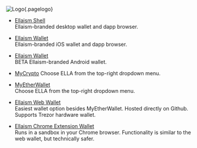 ![Logo](/uploads/logo.png "Logo"){.pagelogo}
<!-- TITLE: Wallets -->
<!-- SUBTITLE: Ellaism - A stable network with no premine and no dev fees -->

* [Ellaism Shell](https://github.com/ellaism/shell/releases)  
Ellaism-branded desktop wallet and dapp browser.

* [Ellaism Wallet](https://itunes.apple.com/si/app/ellaism-wallet/id1397079303?mt=8)  
Ellaism-branded iOS wallet and dapp browser.

* [Ellaism Wallet](https://github.com/ellaism/Lunary-Ethereum-Wallet)  
BETA Ellaism-branded Android wallet.

* [MyCrypto](https://mycrypto.com)
Choose ELLA from the top-right dropdown menu.  

* [MyEtherWallet](https://myetherwallet.com)  
Choose ELLA from the top-right dropdown menu.

* [Ellaism Web Wallet](https://ellaism.github.io/ellawallet)  
Easiest wallet option besides MyEtherWallet. Hosted directly on Github. Supports Trezor hardware wallet.  

* [Ellaism Chrome Extension Wallet](https://chrome.google.com/webstore/detail/myellawallet/bgfofdgebpphdhddggaggeafenegbjef)  
Runs in a sandbox in your Chrome browser. Functionality is similar to the web wallet, but technically safer.  